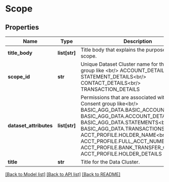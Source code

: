 # Scope


## Properties
Name | Type | Description | Notes
------------ | ------------- | ------------- | -------------
**title_body** | **list[str]** | Title body that explains the purpose of the scope. | 
**scope_id** | **str** | Unique Dataset Cluster name for the consent group like &lt;br/&gt; ACCOUNT_DETAILS&lt;br/&gt; STATEMENT_DETAILS&lt;br/&gt; CONTACT_DETAILS&lt;br/&gt; TRANSACTION_DETAILS | 
**dataset_attributes** | **list[str]** | Permissions that are associated with the Consent group like&lt;br/&gt; BASIC_AGG_DATA.BASIC_ACCOUNT_INFO&lt;br/&gt; BASIC_AGG_DATA.ACCOUNT_DETAILS&lt;br/&gt; BASIC_AGG_DATA.STATEMENTS&lt;br/&gt; BASIC_AGG_DATA.TRANSACTIONS&lt;br/&gt; ACCT_PROFILE.HOLDER_NAME&lt;br/&gt; ACCT_PROFILE.FULL_ACCT_NUMBER&lt;br/&gt; ACCT_PROFILE.BANK_TRANSFER_CODE&lt;br/&gt; ACCT_PROFILE.HOLDER_DETAILS | [optional] 
**title** | **str** | Title for the Data Cluster. | 

[[Back to Model list]](../README.md#documentation-for-models) [[Back to API list]](../README.md#documentation-for-api-endpoints) [[Back to README]](../README.md)



